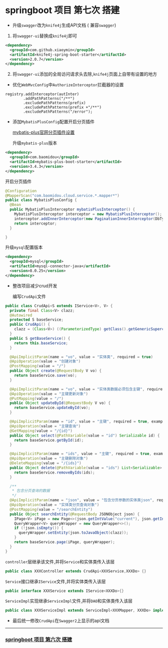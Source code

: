 # springboot 项目 第七次 搭建
* 升级`swagger`改为`knife4j`生成API文档 ( 兼容`swagger`)
1. 将`swagger-ui`替换成`knife4j`即可
```xml
<dependency>
  <groupId>com.github.xiaoymin</groupId>
  <artifactId>knife4j-spring-boot-starter</artifactId>
  <version>2.0.7</version>
</dependency>
```
2. 将`swagger-ui`添加的全局访问请求头去除,`knife4j`页面上自带有设置的地方

* 优化`WebMvcConfig`中`AuthorizeInterceptor`拦截器的设置
```
registry.addInterceptor(autInter)
        .addPathPatterns("/**")
        .excludePathPatterns(prefix)
        .excludePathPatterns(prefix +"/**")
        .excludePathPatterns("/error");
```

* 添加`MybatisPlusConfig`配置开启分页插件
  
  [mybatis-plus官网分页插件设置](https://mp.baomidou.com/guide/page.html)
  
  升级`mybatis-plus`版本
```xml
<dependency>
  <groupId>com.baomidou</groupId>
  <artifactId>mybatis-plus-boot-starter</artifactId>
  <version>3.4.3</version>
</dependency>
```
  开启分页插件
```java
@Configuration
@MapperScan("com.baomidou.cloud.service.*.mapper*")
public class MybatisPlusConfig {
  @Bean
  public MybatisPlusInterceptor mybatisPlusInterceptor() {
    MybatisPlusInterceptor interceptor = new MybatisPlusInterceptor();
    interceptor.addInnerInterceptor(new PaginationInnerInterceptor(DbType.H2));
    return interceptor;
  }

}
```
升级`mysql`配置版本
```xml
<dependency>
  <groupId>mysql</groupId>
  <artifactId>mysql-connector-java</artifactId>
  <version>8.0.25</version>
</dependency>
```

* 整改项目减少crud开发

  编写`CrudApi`文件
```java
public class CrudApi<S extends IService<V>, V> {
  private final Class<V> clazz;
  @Autowired
  protected S baseService;
  public CrudApi() {
    clazz = (Class<V>) ((ParameterizedType) getClass().getGenericSuperclass()).getActualTypeArguments()[1];
  }
  public S getBaseService() {
    return this.baseService;
  }

  @ApiImplicitParam(name = "vo", value = "实体类", required = true)
  @ApiOperation(value = "创建对象")
  @PostMapping(value = "/")
  public Object create(@RequestBody V vo) {
    return baseService.save(vo);
  }

  @ApiImplicitParam(name = "vo", value = "实体类数据必须包含主键", required = true)
  @ApiOperation(value = "主键更新对象")
  @PutMapping(value = "/")
  public Object updateById(@RequestBody V vo) {
    return baseService.updateById(vo);
  }

  @ApiImplicitParam(name = "id", value = "主键", required = true, example = "1")
  @ApiOperation(value = "主键查询")
  @GetMapping(value = "/{id}")
  public Object select(@PathVariable(value = "id") Serializable id) {
    return baseService.getById(id);
  }

  @ApiImplicitParam(name = "ids", value = "主键", required = true, example = "1", dataType = "List")
  @ApiOperation(value = "主键删除对象")
  @DeleteMapping(value = "/{ids}")
  public Object delete(@PathVariable(value = "ids") List<Serializable> ids) {
    return baseService.removeByIds(ids);
  }

  /**
   * 包含分页查询的数据
   */
  @ApiImplicitParam(name = "json", value = "包含分页参数的实体类json", required = true)
  @ApiOperation(value = "实体类分页查询对象")
  @PostMapping(value = "/searchEntity")
  public Object searchEntity(@RequestBody JSONObject json) {
    IPage<V> iPage = new Page<>(json.getIntValue("current"), json.getIntValue("size"));
    QueryWrapper<V> queryWrapper = new QueryWrapper<>();
    if (!json.isEmpty()) {
      queryWrapper.setEntity(json.toJavaObject(clazz));
    }
    return baseService.page(iPage, queryWrapper);
  }
}
```
  `controller`层继承该文件,并将`Service`和实体类传入该层
```java
public class XXXController extends CrudApi<XXXService,XXXDo> {}
```
  `Service`接口继承`IService`文件,并将实体类传入该层
```java
public interface XXXService extends IService<XXXDo>{}
```
  `ServiceImpl`实现继承`ServiceImpl`文件,并将`DAO`和实体类传入该层
```java
public class XXXServiceImpl extends ServiceImpl<XXXMapper, XXXDo> implements XXXService  {}
```
* 最后统一修改`CrudApi`在`Swagger2`上显示的api文档
  
---
### [springboot 项目 第六次 搭建](https://github.com/lijiepersion/springboot-demo/blob/main/springboot-interceptor/HELP.md)
